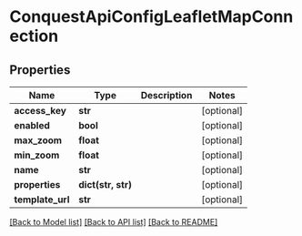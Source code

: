 # ConquestApiConfigLeafletMapConnection

## Properties
Name | Type | Description | Notes
------------ | ------------- | ------------- | -------------
**access_key** | **str** |  | [optional] 
**enabled** | **bool** |  | [optional] 
**max_zoom** | **float** |  | [optional] 
**min_zoom** | **float** |  | [optional] 
**name** | **str** |  | [optional] 
**properties** | **dict(str, str)** |  | [optional] 
**template_url** | **str** |  | [optional] 

[[Back to Model list]](../README.md#documentation-for-models) [[Back to API list]](../README.md#documentation-for-api-endpoints) [[Back to README]](../README.md)


